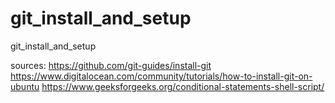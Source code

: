 # git_install_and_setup
git_install_and_setup 

sources:
https://github.com/git-guides/install-git
https://www.digitalocean.com/community/tutorials/how-to-install-git-on-ubuntu
https://www.geeksforgeeks.org/conditional-statements-shell-script/
